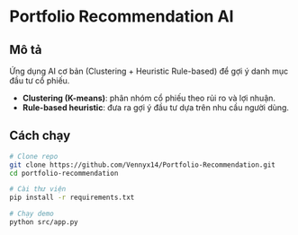 # Portfolio Recommendation AI

## Mô tả
Ứng dụng AI cơ bản (Clustering + Heuristic Rule-based) để gợi ý danh mục đầu tư cổ phiếu.

- **Clustering (K-means)**: phân nhóm cổ phiếu theo rủi ro và lợi nhuận.
- **Rule-based heuristic**: đưa ra gợi ý đầu tư dựa trên nhu cầu người dùng.

## Cách chạy
```bash
# Clone repo
git clone https://github.com/Vennyx14/Portfolio-Recommendation.git
cd portfolio-recommendation

# Cài thư viện
pip install -r requirements.txt

# Chạy demo
python src/app.py